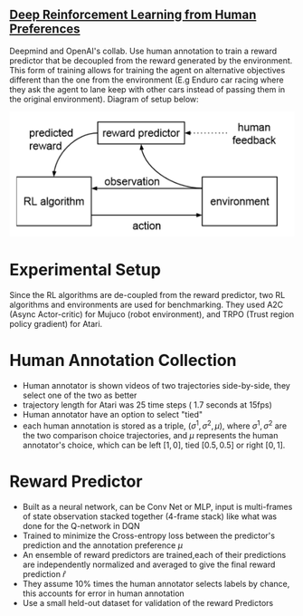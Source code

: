 ## [Deep Reinforcement Learning from Human Preferences](https://arxiv.org/pdf/1706.03741.pdf)
Deepmind and OpenAI's collab. Use human annotation to train a reward predictor that be decoupled from the reward generated by the environment. This form of training allows for training the agent on alternative objectives different than the one from the environment (E.g Enduro car racing where they ask the agent to lane keep with other cars instead of passing them in the original environment).
Diagram of setup below:

![Diagram showing the standard RL set up with the reward predictor added in](diagram1.png)

# Experimental Setup

Since the RL algorithms are de-coupled from the reward predictor, two RL algorithms and environments are used for benchmarking. They used A2C (Async Actor-critic) for Mujuco (robot environment), and TRPO (Trust region policy gradient) for Atari.

# Human Annotation Collection
* Human annotator is shown videos of two trajectories side-by-side, they select one of the two as better
* trajectory length for Atari was 25 time steps ( 1.7 seconds at 15fps)
* Human annotator have an option to select "tied"
* each human annotation is stored as a triple, $(\sigma^{1},\sigma^{2},\mu)$, where $\sigma^{1},\sigma^{2}$ are the two comparison choice trajectories, and $\mu$ represents the human annotator's choice, which can be left $[1, 0]$, tied $[0.5,0.5]$ or right $[0, 1]$.

# Reward Predictor
* Built as a neural network, can be Conv Net or MLP, input is multi-frames of state observation stacked together (4-frame stack) like what was done for the Q-network in DQN
* Trained to minimize the Cross-entropy loss between the predictor's prediction and the annotation preference $\mu$
* An ensemble of reward predictors are trained,each of their predictions are independently normalized and averaged to give the final reward prediction $\hat{r}$
* They assume 10% times the human annotator selects labels by chance, this accounts for error in human annotation
* Use a small held-out dataset for validation of the reward Predictors
